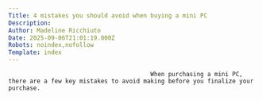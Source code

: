 ```yaml
---
Title: 4 mistakes you should avoid when buying a mini PC
Description: 
Author: Madeline Ricchiuto
Date: 2025-09-06T21:01:19.000Z
Robots: noindex,nofollow
Template: index
---
```


                                            When purchasing a mini PC, there are a few key mistakes to avoid making before you finalize your purchase.
                                        